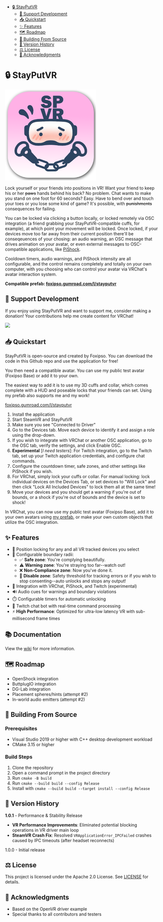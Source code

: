 - [🔒 StayPutVR](#-stayputvr)
  - [💖 Support Development](#-support-development)
  - [📥 Quickstart](#-quickstart)
  - [✨ Features](#-features)
  - [🗺️ Roadmap](#-roadmap)
  - [💾 Building From Source](#-building-from-source)
  - [📅 Version History](#-version-history)
  - [⚖️ License](#-license)
  - [🙏 Acknowledgments](#-acknowledgments)

# 🔒 StayPutVR

<img src="https://github.com/InconsolableCellist/StayPutVR/blob/master/logo.png" alt="StayPutVR Logo" width="300">

Lock yourself or your friends into positions in VR! Want your friend to keep his or her ~~paws~~ hands behind his back? No problem. Chat wants to make you stand on one foot for 60 seconds? Easy. Have to bend over and touch your toes or you lose some kind of game? It's possible, with ~~punishments~~ consequences for failing.

You can be locked via clicking a button locally, or locked remotely via OSC integration (a friend grabbing your StayPutVR-compatible cuffs, for example), at which point your movement will be locked. Once locked, if your devices move too far away from their current position there'll be conseqeuences of your chosing: an audio warning, an OSC message that drives animation on your avatar, or even external messages to OSC-compatible applications, like [PiShock](https://pishock.com/).

Cooldown timers, audio warnings, and PiShock intensity are all configurable, and the control remains completely and totally on your own computer, with you choosing who can control your avatar via VRChat's avatar interaction system.

**Compatible prefab: [foxipso.gumroad.com/l/stayputvr](https://foxipso.gumroad.com/l/stayputvr)**


## 💖 Support Development

If you enjoy using StayPutVR and want to support me, consider making a donation! Your contributions help me create content for VRChat!

[![](https://www.paypalobjects.com/en_US/i/btn/btn_donateCC_LG.gif)](https://www.paypal.com/donate/?hosted_button_id=YRN6YJ5XU8Z8E)

## 📥 Quickstart

StayPutVR is open-source and created by Foxipso. You can download the code in this Github repo and use the application for free!

You then need a compatible avatar. You can use my public test avatar (Foxipso Base) or add it to your own.

The easiest way to add it is to use my 3D cuffs and collar, which comes complete with a HUD and poseable locks that your friends can set. Using my prefab also supports me and my work!

[foxipso.gumroad.com/l/stayputvr](https://foxipso.gumroad.com/l/stayputvr)

1. Install the application
2. Start SteamVR and StayPutVR
3. Make sure you see "Connected to Driver"
4. Go to the Devices tab. Move each device to identify it and assign a role using the drop-down. 
5. If you wish to integrate with VRChat or another OSC application, go to the OSC tab, verify the settings, and click Enable OSC.
6. **Experimental** [*I need testers*]: For Twitch integration, go to the Twitch tab, set up your Twitch application credentials, and configure chat commands.
7. Configure the countdown timer, safe zones, and other settings like PiShock if you wish.
8. For VRChat, simply lock your cuffs or collar. For manual locking: lock individual devices on the Devices Tab, or set devices to "Will Lock" and then click "Lock All Included Devices" to lock them all at the same time!
9. Move your devices and you should get a warning if you're out of bounds, or a shock if you're out of bounds and the device is set to shock!

In VRChat, you can now use my public test avatar (Foxipso Base), add it to your own avatars using [my prefab](https://foxipso.gumroad.com/l/stayputvr), or make your own custom objects that utilize the OSC integration.

## ✨ Features

- 🔐 Position locking for any and all VR tracked devices you select
- 🎯 Configurable boundary radii:
  - ✅ **Safe zone**: You're complying beautifully.
  - ⚠️ **Warning zone**: You're straying too far--watch out!
  - ❌ **Non-Compliance zone**: Now you've done it.
  - 🛑 **Disable zone**: Safety threshold for tracking errors or if you wish to stop consenting--auto unlocks and stops any output!
- 📡 Integration with VRChat, PiShock, and Twitch (experimental)
- 🔊 Audio cues for warnings and boundary violations
- ⏱️ Configurable timers for automatic unlocking
- 💬 Twitch chat bot with real-time command processing
- ⚡ **High Performance**: Optimized for ultra-low latency VR with sub-millisecond frame times

## 📚 Documentation

View the [wiki](https://github.com/InconsolableCellist/StayPutVR/wiki) for more information.

## 🗺️ Roadmap 

* OpenShock integration
* ButtplugIO integration
* DG-Lab integration
* Placement spheres/hints (attempt #2)
* In-world audio emitters (attempt #2)

## 💾 Building From Source

### Prerequisites
- Visual Studio 2019 or higher with C++ desktop development workload
- CMake 3.15 or higher

### Build Steps
1. Clone the repository
2. Open a command prompt in the project directory
3. Run `cmake -B build`
4. Run `cmake --build build --config Release`
5. Install with `cmake --build build --target install --config Release`

## 📅 Version History

**1.0.1** - Performance & Stability Release
- **VR Performance Improvements**: Eliminated potential blocking operations in VR driver main loop
- **SteamVR Crash Fix**: Resolved `VRApplicationError_IPCFailed` crashes caused by IPC timeouts (after headset reconnects)

1.0.0 - Initial release

## ⚖️ License

This project is licensed under the Apache 2.0 License. See [LICENSE](LICENSE) for details.

## 🙏 Acknowledgments

- Based on the OpenVR driver example
- Special thanks to all contributors and testers 